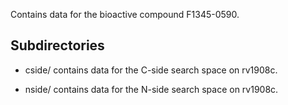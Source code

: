 Contains data for the bioactive compound F1345-0590.

## Subdirectories

- cside/ contains data for the C-side search space on rv1908c.

- nside/ contains data for the N-side search space on rv1908c.

